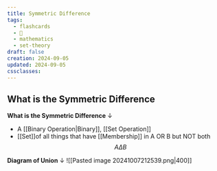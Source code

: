 ```yaml
---
title: Symmetric Difference
tags:
  - flashcards
  - 🌱
  - mathematics
  - set-theory
draft: false
creation: 2024-09-05
updated: 2024-09-05
cssclasses: 
---
```

## What is the Symmetric Difference

**What is the Symmetric Difference**
↓
- A [[Binary Operation|Binary]], [[Set Operation]]
- [[Set]]of all things that have [[Membership]] in A OR B but NOT both
$$A \Delta B$$
<!--SR:!2024-12-30,14,290-->

**Diagram of Union**
↓
![[Pasted image 20241007212539.png|400]]
<!--SR:!2025-01-01,16,290-->
